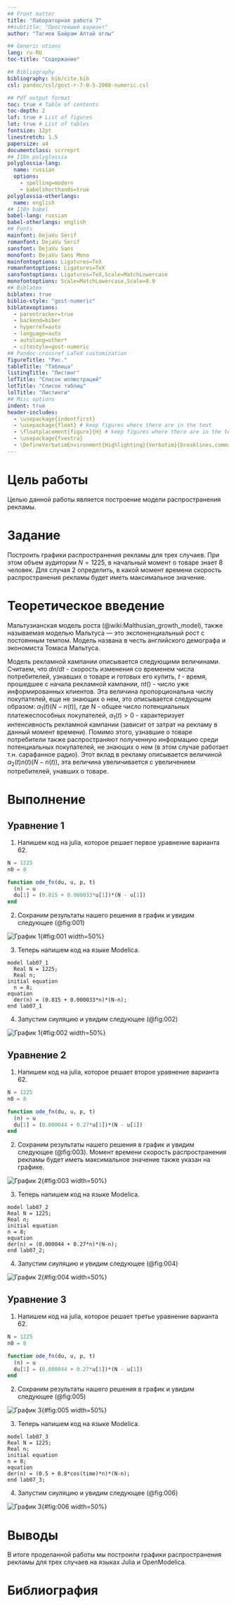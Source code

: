 ```yaml
---
## Front matter
title: "Лабораторная работа 7"
##subtitle: "Простейший вариант"
author: "Тагиев Байрам Алтай оглы"

## Generic otions
lang: ru-RU
toc-title: "Содержание"

## Bibliography
bibliography: bib/cite.bib
csl: pandoc/csl/gost-r-7-0-5-2008-numeric.csl

## Pdf output format
toc: true # Table of contents
toc-depth: 2
lof: true # List of figures
lot: true # List of tables
fontsize: 12pt
linestretch: 1.5
papersize: a4
documentclass: scrreprt
## I18n polyglossia
polyglossia-lang:
  name: russian
  options:
	- spelling=modern
	- babelshorthands=true
polyglossia-otherlangs:
  name: english
## I18n babel
babel-lang: russian
babel-otherlangs: english
## Fonts
mainfont: DejaVu Serif
romanfont: DejaVu Serif
sansfont: DejaVu Sans
monofont: DejaVu Sans Mono
mainfontoptions: Ligatures=TeX
romanfontoptions: Ligatures=TeX
sansfontoptions: Ligatures=TeX,Scale=MatchLowercase
monofontoptions: Scale=MatchLowercase,Scale=0.9
## Biblatex
biblatex: true
biblio-style: "gost-numeric"
biblatexoptions:
  - parentracker=true
  - backend=biber
  - hyperref=auto
  - language=auto
  - autolang=other*
  - citestyle=gost-numeric
## Pandoc-crossref LaTeX customization
figureTitle: "Рис."
tableTitle: "Таблица"
listingTitle: "Листинг"
lofTitle: "Список иллюстраций"
lotTitle: "Список таблиц"
lolTitle: "Листинги"
## Misc options
indent: true
header-includes:
  - \usepackage{indentfirst}
  - \usepackage{float} # keep figures where there are in the text
  - \floatplacement{figure}{H} # keep figures where there are in the text
  - \usepackage{fvextra}
  - \DefineVerbatimEnvironment{Highlighting}{Verbatim}{breaklines,commandchars=\\\{\}}
---
```


# Цель работы

Целью данной работы является построение модели распространения рекламы.

# Задание

Построить графики распространения рекламы для трех случаев. При этом объем
аудитории $N = 1225$, в начальный момент о товаре знает $8$ человек. Для случая
2 определить, в какой момент времени скорость распространения рекламы будет
иметь максимальное значение.

# Теоретическое введение

Мальтузианская модель роста (@wiki:Malthusian_growth_model), также называемая моделью Мальтуса — это
экспоненциальный рост с постоянным темпом. Модель названа в честь английского
демографа и экономиста Томаса Мальтуса. 

Модель рекламной кампании описывается следующими величинами. Считаем, что
$dn/dt$ - скорость изменения со временем числа потребителей, узнавших о товаре
и готовых его купить, $t$ - время, прошедшее с начала рекламной кампании,
$nt()$ - число уже информированных клиентов. Эта величина пропорциональна числу
покупателей, еще не знающих о нем, это описывается следующим образом:
$\alpha_1(t)(N-n(t))$, где N - общее число потенциальных платежеспособных
покупателей, $\alpha_1(t) > 0$ - характеризует интенсивность рекламной кампании
(зависит от затрат на рекламу в данный момент времени). Помимо этого, узнавшие
о товаре потребители также распространяют полученную информацию среди
потенциальных покупателей, не знающих о нем (в этом случае работает т.н.
сарафанное радио). Этот вклад в рекламу описывается величиной
$\alpha_2(t)n(t)(N-n(t))$, эта величина увеличивается с увеличением
потребителей, унавших о товаре. 

# Выполнение 

## Уравнение 1

1. Напишем код на julia, которое решает первое уравнение варианта 62.

```julia
N = 1225
n0 = 8

function ode_fn(du, u, p, t)
  (n) = u
  du[1] = (0.815 + 0.000033*u[1])*(N - u[1])
end
```

2. Сохраним результаты нашего решения в график и увидим следующее (@fig:001)

![График 1](image/lab07_1.png){#fig:001 width=50%}

3. Теперь напишем код на языке Modelica.

```modelica
model lab07_1
  Real N = 1225;
  Real n;
initial equation
  n = 8;
equation
  der(n) = (0.815 + 0.000033*n)*(N-n);
end lab07_1
```
4. Запустим сиуляцию и увидим следующее (@fig:002)

![График 1](image/lab07_1om.png){#fig:002 width=50%}

## Уравнение 2

1. Напишем код на julia, которое решает второе уравнение варианта 62.

```julia
N = 1225
n0 = 8

function ode_fn(du, u, p, t)
  (n) = u
  du[1] = (0.000044 + 0.27*u[1])*(N - u[1])
end
```

2. Сохраним результаты нашего решения в график и увидим следующее (@fig:003). Момент времени скорость распространения рекламы будет иметь максимальное значение также указан на графике.

![График 2](image/lab07_2.png){#fig:003 width=50%}

3. Теперь напишем код на языке Modelica.

```modelica
model lab07_2
Real N = 1225;
Real n;
initial equation
n = 8;
equation
der(n) = (0.000044 + 0.27*n)*(N-n);
end lab07_2;
```
4. Запустим сиуляцию и увидим следующее (@fig:004)

![График 2](image/lab07_2om.png){#fig:004 width=50%}

## Уравнение 3

1. Напишем код на julia, которое решает третье уравнение варианта 62.

```julia
N = 1225
n0 = 8

function ode_fn(du, u, p, t)
  (n) = u
  du[1] = (0.000044 + 0.27*u[1])*(N - u[1])
end
```

2. Сохраним результаты нашего решения в график и увидим следующее (@fig:005)

![График 3](image/lab07_3.png){#fig:005 width=50%}

3. Теперь напишем код на языке Modelica.

~~~modelica
model lab07_3
Real N = 1225;
Real n;
initial equation
n = 8;
equation
der(n) = (0.5 + 0.8*cos(time)*n)*(N-n);
end lab07_3;
~~~

4. Запустим сиуляцию и увидим следующее (@fig:006)

![График 3](image/lab07_3om.png){#fig:006 width=50%}

# Выводы

В итоге проделанной работы мы построили графики распространения рекламы для трех случаев на языках Julia и OpenModelica.

# Библиография

